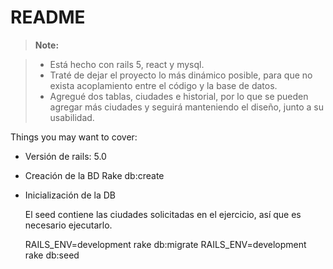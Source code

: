 # README

> **Note:**

> - Está hecho con rails 5, react y mysql.
> - Traté de dejar el proyecto lo más dinámico posible, para que no exista acoplamiento entre el código y la base de datos. 
> - Agregué dos tablas, ciudades e historial, por lo que se pueden agregar más ciudades y seguirá manteniendo el diseño, junto a su usabilidad.

Things you may want to cover:

* Versión de rails: 5.0

* Creación de la BD
   Rake db:create
   
* Inicialización de la DB

   El seed contiene las ciudades solicitadas en el ejercicio, así que es necesario ejecutarlo.
   
   RAILS_ENV=development rake db:migrate
   RAILS_ENV=development rake db:seed